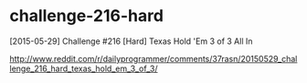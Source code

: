 # challenge-216-hard
[2015-05-29] Challenge #216 [Hard] Texas Hold 'Em 3 of 3 All In

http://www.reddit.com/r/dailyprogrammer/comments/37rasn/20150529_challenge_216_hard_texas_hold_em_3_of_3/
